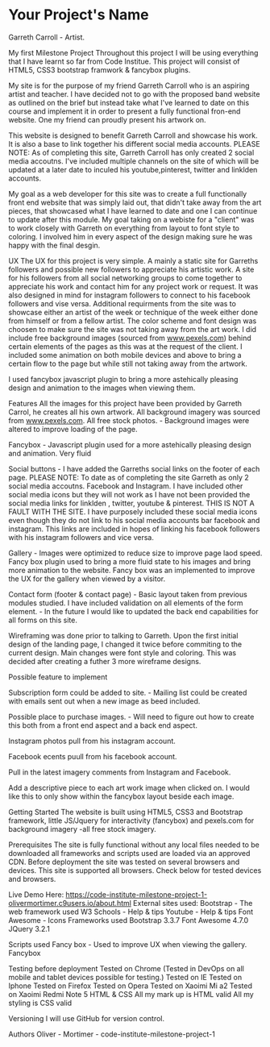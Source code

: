# Your Project's Name
Garreth Carroll - Artist.

My first Milestone Project
Throughout this project I will be using everything that I have learnt so far from Code Institue. This project will consist of HTML5, CSS3 bootstrap framwork & fancybox plugins.

My site is for the purpose of my friend Garreth Carroll who is an aspiring artist and teacher. I have decided not to go with the proposed band website as outlined on the brief but instead take what I've learned to date on this course and implement it in order to present a fully functional fron-end website. One my friend can proudly present his artwork on. 

This website is designed to benefit Garreth Carroll and showcase his work. It is also a base to link together his different social media accounts.  PLEASE NOTE: As of completing this site, Garreth Carroll has only created 2 social media accoutns. I've included multiple channels on the site of which will be updated at a later date to inculed his youtube,pinterest, twitter and linklden accounts.  

My goal as a web developer for this site was to create a full functionally front end website that was simply laid out, that didn't take away from the art pieces, that showcased what I have learned to date and one I can continue to update after this module. My goal taking on a webiste for a "client" was to work closely with Garreth on everything from layout to font style to coloring. I involved him in every aspect of the design making sure he was happy with the final desgin. 

UX
The UX for this project is very simple.  A mainly a static site for Garreths followers and possible new followers to appreciate his artistic work. A site for his followers from all social networking groups to come together to appreciate his work and contact him for any project work or request. It was also designed in mind for instagram followers to connect to his facebook followers and vise versa. Additional requirments from the site was to showcase either an artist of the week or technique of the week either done from himself or from a fellow artist. 
The color scheme and font design was choosen to make sure the site was not taking away from the art work. I did include free background images (sourced from www.pexels.com) behind certain elements of the pages as this was at the request of the client. I included some animation on both mobile devices and above to bring a certain flow to the page but while still not taking away from the artwork. 

I used fancybox javascript plugin to bring a more astehically pleasing design and animation to the images when viewing them. 

Features
All the images for this project have been provided by Garreth Carrol, he creates all his own artwork.
All background imagery was sourced from www.pexels.com. All free stock photos.  - Background images were altered to improve loading of the page. 

Fancybox - Javascript plugin used for a more astehically pleasing design and animation. Very fluid

Social buttons - I have added the Garreths social links on the footer of each page.  PLEASE NOTE: To date as of completing the site Garreth as only 2 social media accoutns.  Facebook and Instagram.  I have included other social media icons but they will not work as I have not been provided the social media links for linklden , twitter, youtube &  pinterest.  THIS IS NOT A FAULT WITH THE SITE. I have purposely included these social media icons even though they do not link to his social media accounts bar facebook and instagram. This links are included in hopes of linking his facebook followers with his instagram followers and vice versa. 

Gallery - Images were optimized to reduce size to improve page laod speed. Fancy box plugin used to bring a more fluid state to his images and bring more animation to the website. Fancy box was an implemented to improve the UX for the gallery when viewed by a visitor.

Contact form (footer & contact page) - Basic layout taken from previous modules studied.  I have included validation on all elements of the form element. -  In the future I would like to updated the back end capabilities for all forms on this site. 

Wireframing was done prior to talking to Garreth. Upon the first initial design of the landing page, I changed it twice before commiting to the current design. Main changes were font style and coloring. This was decided after creating a futher 3 more wireframe designs.  

Possible feature to implement

Subscription form could be added to site. -  Mailing list could be created with emails sent out when a new image as beed included. 

Possible place to purchase images. - Will need to figure out how to create this both from a front end aspect and a back end aspect. 

Instagram photos pull from his instagram account.

Facebook ecents puull from his facebook account. 

Pull in the latest imagery comments from Instagram and Facebook.

Add a descriptive piece to each art work image when clicked on. I would like this to only show within the fancybox layout beside each image. 

Getting Started
The website is built using HTML5, CSS3 and Bootstrap framework, little JS/Jquery for interactivity (fancybox) and pexels.com for background imagery -all free stock imagery.

Prerequisites
The site is fully functional without any local files needed to be downloaded all frameworks and scripts used are loaded via an approved CDN. Before deployment the site was tested on several browsers and devices. This site is supported all browsers. Check below for tested devices and browsers.

Live Demo Here: https://code-institute-milestone-project-1-olivermortimer.c9users.io/about.html
External sites used:
Bootstrap - The web framework used
W3 Schools - Help & tips
Youtube - Help & tips
Font Awesome - Icons
Frameworks used
Bootstrap 3.3.7
Font Awesome 4.7.0
JQuery 3.2.1

Scripts used
Fancy box - Used to improve UX when viewing the gallery. Fancybox

Testing before deployment
Tested on Chrome (Tested in DevOps on all mobile and tablet devices possible for testing.)
Tested on IE
Tested on Iphone
Tested on Firefox
Tested on Opera
Tested on Xaoimi Mi a2
Tested on Xaoimi Redmi Note 5
HTML & CSS
All my mark up is HTML valid All my styling is CSS valid

Versioning
I will use GitHub for version control.

Authors
Oliver - Mortimer - code-institute-milestone-project-1
